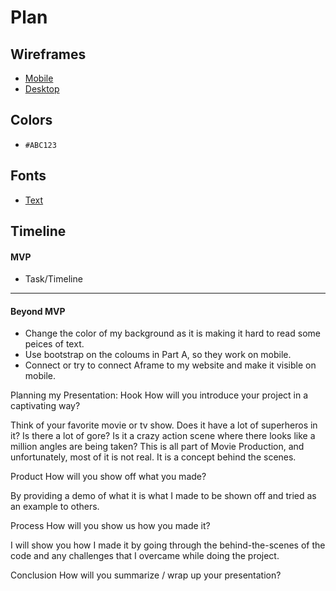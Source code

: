# Plan

## Wireframes
* [Mobile]()
* [Desktop]()

## Colors
* `#ABC123`

## Fonts
* [Text](URL)

## Timeline

#### MVP

* Task/Timeline

---

#### Beyond MVP

* Change the color of my background as it is making it hard to read some peices of text.
* Use bootstrap on the coloums in Part A, so they work on mobile.
* Connect or try to connect Aframe to my website and make it visible on mobile.








<!-- DO NOT USE THIS YET

| Name | Glows | Grows |
| Jehan| I like the organization of cards in part A. | Change the background so that it is less vibrant and so the text is easier to read.|
|  Alexander |  The font and style you used is really nice and goes with the theme. | Fix your cards in part A, so they are readable to users and fix your arrow in aframe.


-->


Planning my Presentation:
Hook
How will you introduce your project in a captivating way?

Think of your favorite movie or tv show. Does it have a lot of superheros in it? Is there a lot of gore? Is it a crazy action scene where there looks like  a million angles are being taken? This is all part of Movie Production, and unfortunately, most of it is not real. It is a concept behind the scenes.

Product
How will you show off what you made?

By providing a demo of what it is what I made to be shown off and tried as an example to others.

Process
How will you show us how you made it?

I will show you how I made it by going through the behind-the-scenes of the code and any challenges that I overcame while doing the project.

Conclusion
How will you summarize / wrap up your presentation?
